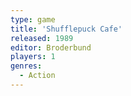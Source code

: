 ```yaml
---
type: game
title: 'Shufflepuck Cafe'
released: 1989
editor: Broderbund
players: 1
genres:
  - Action
---
```

